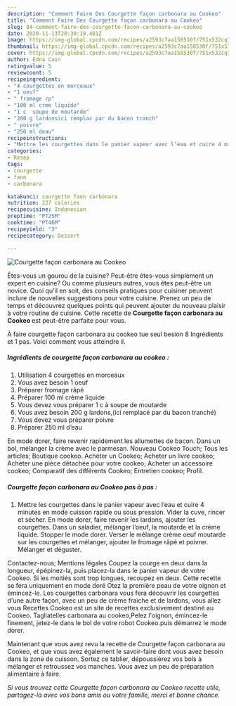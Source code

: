 ```yaml
---
description: "Comment Faire Des Courgette façon carbonara au Cookeo"
title: "Comment Faire Des Courgette façon carbonara au Cookeo"
slug: 84-comment-faire-des-courgette-facon-carbonara-au-cookeo
date: 2020-11-13T20:39:19.481Z
image: https://img-global.cpcdn.com/recipes/a2593c7aa158530f/751x532cq70/courgette-facon-carbonara-au-cookeo-photo-principale-de-la-recette.jpg
thumbnail: https://img-global.cpcdn.com/recipes/a2593c7aa158530f/751x532cq70/courgette-facon-carbonara-au-cookeo-photo-principale-de-la-recette.jpg
cover: https://img-global.cpcdn.com/recipes/a2593c7aa158530f/751x532cq70/courgette-facon-carbonara-au-cookeo-photo-principale-de-la-recette.jpg
author: Edna Cain
ratingvalue: 5
reviewcount: 5
recipeingredient:
- "4 courgettes en morceaux"
- "1 oeuf"
- " fromage rp"
- "100 ml crme liquide"
- "1 c  soupe de moutarde"
- "200 g lardonsici remplac par du bacon tranch"
- " poivre"
- "250 ml deau"
recipeinstructions:
- "Mettre les courgettes dans le panier vapeur avec l’eau et cuire 4 minutes en mode cuisson rapide ou sous pression. Vider la cuve, rincer et sécher. En mode dorer, faire revenir les lardons, ajouter les courgettes. Dans un saladier, mélanger l’oeuf, la moutarde et la crème liquide. Stopper le mode dorer. Verser le mélange crème oeuf moutarde sur les courgettes et mélanger, ajouter le fromage râpé et poivrer. Mélanger et déguster."
categories:
- Resep
tags:
- courgette
- faon
- carbonara

katakunci: courgette faon carbonara 
nutrition: 227 calories
recipecuisine: Indonesian
preptime: "PT25M"
cooktime: "PT46M"
recipeyield: "3"
recipecategory: Dessert

---
```



![Courgette façon carbonara au Cookeo](https://img-global.cpcdn.com/recipes/a2593c7aa158530f/751x532cq70/courgette-facon-carbonara-au-cookeo-photo-principale-de-la-recette.jpg)

Êtes-vous un gourou de la cuisine? Peut-être êtes-vous simplement un expert en cuisine? Ou comme plusieurs autres, vous êtes peut-être un novice. Quoi qu'il en soit, des conseils pratiques pour cuisiner peuvent inclure de nouvelles suggestions pour votre cuisine. Prenez un peu de temps et découvrez quelques points qui peuvent ajouter du nouveau plaisir à votre routine de cuisine. Cette recette de <strong> Courgette façon carbonara au Cookeo </strong> est peut-être parfaite pour vous.

<!--inarticleads1-->

À faire courgette façon carbonara au cookeo tue seul besion 8 Ingrédients et 1 pas. Voici comment vous atteindre il.

##### Ingrédients de courgette façon carbonara au cookeo :

1. Utilisation 4 courgettes en morceaux
1. Vous avez besoin 1 oeuf
1. Préparer  fromage râpé
1. Préparer 100 ml crème liquide
1. Vous devez vous préparer 1 c à soupe de moutarde
1. Vous avez besoin 200 g lardons,(ici remplacé par du bacon tranché)
1. Vous devez vous préparer  poivre
1. Préparer 250 ml d’eau


En mode dorer, faire revenir rapidement les allumettes de bacon. Dans un bol, mélanger la crème avec le parmesan. Nouveau Cookeo Touch; Tous les articles; Boutique cookeo. Acheter un Cookeo; Acheter un livre cookeo; Acheter une pièce détachée pour votre cookeo; Acheter un accessoire cookeo; Comparatif des différents Cookeo; Entretien cookeo; Profil. 

<!--inarticleads2-->

##### Courgette façon carbonara au Cookeo pas à pas :

1. Mettre les courgettes dans le panier vapeur avec l’eau et cuire 4 minutes en mode cuisson rapide ou sous pression. Vider la cuve, rincer et sécher. En mode dorer, faire revenir les lardons, ajouter les courgettes. Dans un saladier, mélanger l’oeuf, la moutarde et la crème liquide. Stopper le mode dorer. Verser le mélange crème oeuf moutarde sur les courgettes et mélanger, ajouter le fromage râpé et poivrer. Mélanger et déguster.


Contactez-nous; Mentions légales Coupez la courge en deux dans la longueur, épépinez-la, puis placez-la dans le panier vapeur de votre Cookeo. Si les moitiés sont trop longues, recoupez en deux. Cette recette se fera uniquement en mode doré Otez la première peau de votre oignon et émincez-le. Les courgettes carbonara vous fera découvrir les courgettes d&#39;une autre façon, avec un peu de crème fraiche et de lardons, vous allez vous Recettes Cookeo est un site de recettes exclusivement destiné au Cookeo. Tagliatelles carbonara au cookeo,Pelez l&#39;oignon, émincez-le finement, jetez-le dans le bol de votre robot Cookeo.puis démarrez le mode dorer. 

<!--inarticleads1-->

<p>
Maintenant que vous avez revu la recette de Courgette façon carbonara au Cookeo, et que vous avez également le savoir-faire dont vous avez besoin dans la zone de cuisson. Sortez ce tablier, dépoussiérez vos bols à mélanger et retroussez vos manches. Vous avez un peu de préparation alimentaire à faire.
</p>

<p>
<i>Si vous trouvez cette Courgette façon carbonara au Cookeo recette utile, partagez-la avec vos bons amis ou votre famille, merci et bonne chance.</i>
</p>
